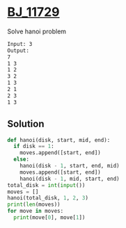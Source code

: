 # [BJ_11729](https://acmicpc.net/problem/11729)

Solve hanoi problem

```txt
Input: 3
Output:
7
1 3
1 2
3 2
1 3
2 1
2 3
1 3
```

## Solution

```py
def hanoi(disk, start, mid, end):
  if disk == 1:
    moves.append([start, end])
  else:
    hanoi(disk - 1, start, end, mid)
    moves.append([start, end])
    hanoi(disk - 1, mid, start, end)
total_disk = int(input())
moves = []
hanoi(total_disk, 1, 2, 3)
print(len(moves))
for move in moves:
  print(move[0], move[1])
```
